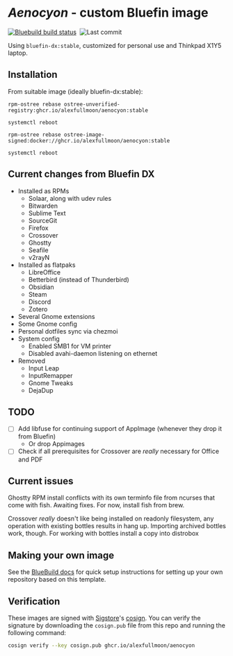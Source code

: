 # *Aenocyon* - custom Bluefin image
[![Bluebuild build status](https://github.com/alexfullmoon/aenocyon/actions/workflows/build.yml/badge.svg)](https://github.com/alexfullmoon/aenocyon/actions/workflows/build.yml)&nbsp; ![Last commit](https://img.shields.io/github/last-commit/AlexFullmoon/aenocyon?style=plastic&label=updated)

Using `bluefin-dx:stable`, customized for personal use and Thinkpad X1Y5 laptop.

## Installation

From suitable image (ideally bluefin-dx:stable):

```
rpm-ostree rebase ostree-unverified-registry:ghcr.io/alexfullmoon/aenocyon:stable

systemctl reboot

rpm-ostree rebase ostree-image-signed:docker://ghcr.io/alexfullmoon/aenocyon:stable

systemctl reboot
```

## Current changes from Bluefin DX

- Installed as RPMs
  - Solaar, along with udev rules
  - Bitwarden
  - Sublime Text
  - SourceGit
  - Firefox
  - Crossover
  - Ghostty
  - Seafile
  - v2rayN
- Installed as flatpaks
  - LibreOffice
  - Betterbird (instead of Thunderbird)
  - Obsidian
  - Steam
  - Discord
  - Zotero
- Several Gnome extensions
- Some Gnome config
- Personal dotfiles sync via chezmoi
- System config
  - Enabled SMB1 for VM printer
  - Disabled avahi-daemon listening on ethernet
- Removed
  - Input Leap
  - InputRemapper
  - Gnome Tweaks
  - DejaDup

## TODO

- [ ] Add libfuse for continuing support of AppImage (whenever they drop it from Bluefin)
  - Or drop Appimages
- [ ] Check if all prerequisites for Crossover are *really* necessary for Office and PDF
 
## Current issues

Ghostty RPM install conflicts with its own terminfo file from ncurses that come with fish. Awaiting fixes. For now, install fish from brew.

Crossover _really_ doesn't like being installed on readonly filesystem, any operation with existing bottles results in hang up. Importing archived bottles work, though. For working with bottles install a copy into distrobox

## Making your own image

See the [BlueBuild docs](https://blue-build.org/how-to/setup/) for quick setup instructions for setting up your own repository based on this template.

## Verification

These images are signed with [Sigstore](https://www.sigstore.dev/)'s [cosign](https://github.com/sigstore/cosign). You can verify the signature by downloading the `cosign.pub` file from this repo and running the following command:

```bash
cosign verify --key cosign.pub ghcr.io/alexfullmoon/aenocyon
```
